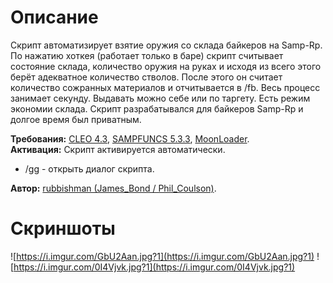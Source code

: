 # Описание 
Скрипт автоматизирует взятие оружия со склада байкеров на Samp-Rp. По нажатию хоткея (работает только в баре) скрипт считывает состояние склада, количество оружия на руках и исходя из всего этого берёт адекватное количество стволов. После этого он считает количество сожранных материалов и отчитывается в /fb. Весь процесс занимает секунду. Выдавать можно себе или по таргету. Есть режим экономии склада. Скрипт разрабатывался для байкеров Samp-Rp и долгое время был приватным.  

**Требования:** [CLEO 4.3](http://cleo.li/?lang=ru), [SAMPFUNCS 5.3.3](https://blast.hk/threads/17/), [MoonLoader](https://blast.hk/threads/13305/).  
**Активация:** Скрипт активируется автоматически.

* /gg - открыть диалог скрипта.

**Автор:** [rubbishman (James_Bond / Phil_Coulson)](http://rubbishman.ru/samp).

# Скриншоты
![https://i.imgur.com/GbU2Aan.jpg?1](https://i.imgur.com/GbU2Aan.jpg?1)
![https://i.imgur.com/0I4Vjvk.jpg?1](https://i.imgur.com/0I4Vjvk.jpg?1)